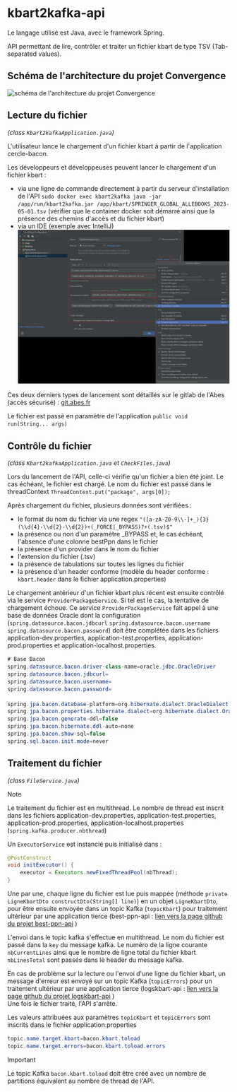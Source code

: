 # kbart2kafka-api

Le langage utilisé est Java, avec le framework Spring.

API permettant de lire, contrôler et traiter un fichier kbart de type TSV (Tab-separated values).

## Schéma de l'architecture du projet Convergence
![schéma de l'architecture du projet Convergence](https://cloud.abes.fr/index.php/s/tMx7AMGi63JdLZf/download/ArchitectureConvergence.svg "schéma de l'architecture du projet Convergence")

## Lecture du fichier
*(class `Kbart2kafkaApplication.java`)*

L'utilisateur lance le chargement d'un fichier kbart à partir de l'application cercle-bacon.

Les développeurs et développeuses peuvent lancer le chargement d'un fichier kbart :
- via une ligne de commande directement à partir du serveur d'installation de l'API `sudo docker exec kbart2kafka java -jar /app/run/kbart2kafka.jar /app/kbart/SPRINGER_GLOBAL_ALLEBOOKS_2023-05-01.tsv` (vérifier que le container docker soit démarré ainsi que la présence des chemins d'accès et du fichier kbart)
- via un IDE (exemple avec IntelliJ) ![configuration de l'IDE intelliJ](documentation/IDE_config.png "configuration de l'IDE IntelliJ")

Ces deux derniers types de lancement sont détaillés sur le gitlab de l'Abes (accès sécurisé) : [git.abes.fr](https://git.abes.fr/colodus/convergence-configuration)

Le fichier est passé en paramètre de l'application `public void run(String... args)`

## Contrôle du fichier
*(class `Kbart2kafkaApplication.java` et `CheckFiles.java`)*

Lors du lancement de l'API, celle-ci vérifie qu'un fichier a bien été joint. Le cas échéant, le fichier est chargé.
Le nom du fichier est passé dans le threadContext `ThreadContext.put("package", args[0]);`

Après chargement du fichier, plusieurs données sont vérifiées :
- le format du nom du fichier via une regex `"([a-zA-Z0-9\\-]+_){3}(\\d{4}-\\d{2}-\\d{2})+(_FORCE|_BYPASS)?+(.tsv)$"`
- la présence ou non d'un paramètre _BYPASS et, le cas échéant, l'absence d'une colonne bestPpn dans le fichier
- la présence d'un provider dans le nom du fichier
- l'extension du fichier (.tsv)
- la présence de tabulations sur toutes les lignes du fichier
- la présence d'un header conforme (modèle du header conforme : `kbart.header` dans le fichier application.properties)

Le chargement antérieur d'un fichier kbart plus récent est ensuite contrôlé via le service `ProviderPackageService`. Si tel est le cas, la tentative de chargement échoue.
Ce service `ProviderPackageService` fait appel à une base de données Oracle dont la configuration (`spring.datasource.bacon.jdbcurl` `spring.datasource.bacon.username` `spring.datasource.bacon.password`) doit être complétée dans les fichiers application-dev.properties, application-test.properties, application-prod.properties et application-localhost.properties.
```java
# Base Bacon
spring.datasource.bacon.driver-class-name=oracle.jdbc.OracleDriver
spring.datasource.bacon.jdbcurl=
spring.datasource.bacon.username=
spring.datasource.bacon.password=

spring.jpa.bacon.database-platform=org.hibernate.dialect.OracleDialect
spring.jpa.bacon.properties.hibernate.dialect=org.hibernate.dialect.OracleDialect
spring.jpa.bacon.generate-ddl=false
spring.jpa.bacon.hibernate.ddl-auto=none
spring.jpa.bacon.show-sql=false
spring.sql.bacon.init.mode=never
```

## Traitement du fichier
*(class `FileService.java`)*

>[!NOTE] 
> 
> Le traitement du fichier est en multithread. Le nombre de thread est inscrit dans les fichiers application-dev.properties, application-test.properties, application-prod.properties, application-localhost.properties (`spring.kafka.producer.nbthread`)

Un `ExecutorService` est instancié puis initialisé dans :
```java
@PostConstruct
void initExecutor() {
    executor = Executors.newFixedThreadPool(nbThread);
}
```

Une par une, chaque ligne du fichier est lue puis mappée (méthode `private LigneKbartDto constructDto(String[] line)`) en un objet `LigneKbartDto`, pour être ensuite envoyée dans un topic Kafka (`topicKbart`) pour traitement ultérieur par une application tierce (best-ppn-api : [lien vers la page github du projet best-ppn-api](https://github.com/abes-esr/best-ppn-api) )

L'envoi dans le topic kafka s'effectue en multithread. Le nom du fichier est passé dans la `key` du message kafka. Le numéro de la ligne courante `nbCurrentLines` ainsi que le nombre de ligne total du fichier kbart `nbLinesTotal` sont passés dans le header du message kafka. 

En cas de problème sur la lecture ou l'envoi d'une ligne du fichier kbart, un message d'erreur est envoyé sur un topic Kafka (`topicErrors`) pour un traitement ultérieur par une application tierce (logskbart-api : [lien vers la page github du projet logskbart-api](https://github.com/abes-esr/logskbart-api) )  
Une fois le fichier traité, l'API s'arrête. 

Les valeurs attribuées aux paramètres `topicKbart` et `topicErrors` sont inscrits dans le fichier application.properties
```java
topic.name.target.kbart=bacon.kbart.toload
topic.name.target.errors=bacon.kbart.toload.errors
```
>[!IMPORTANT] 
> 
> Le topic Kafka `bacon.kbart.toload` doit être créé avec un nombre de partitions équivalent au nombre de thread de l'API.
